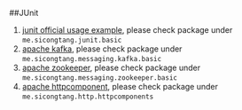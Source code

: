 ##JUnit
1. [junit official usage example](http://junit.org/), please check package under `me.sicongtang.junit.basic`
2. [apache kafka](http://kafka.apache.org/documentation.html), please check package under `me.sicongtang.messaging.kafka.basic`
3. [apache zookeeper](https://zookeeper.apache.org/doc/r3.1.2/javaExample.html), please check package under `me.sicongtang.messaging.zookeeper.basic`
4. [apache httpcomponent](https://hc.apache.org/index.html), please check package under `me.sicongtang.http.httpcomponents`